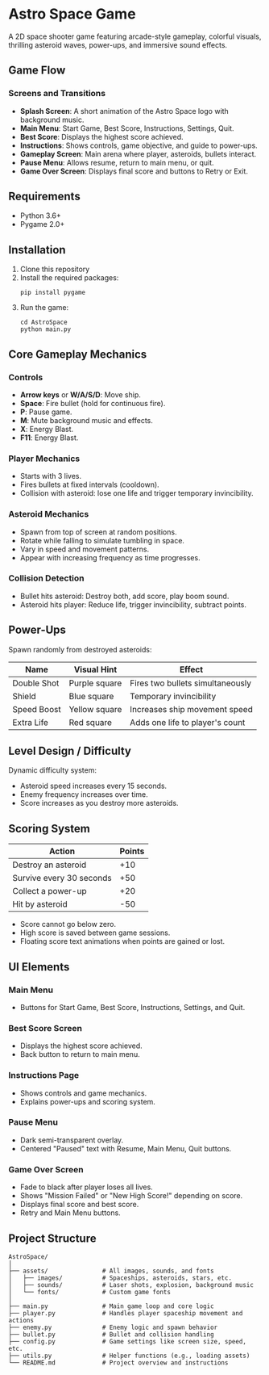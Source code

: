 # Astro Space Game

A 2D space shooter game featuring arcade-style gameplay, colorful visuals, thrilling asteroid waves, power-ups, and immersive sound effects.

## Game Flow

### Screens and Transitions

- **Splash Screen**: A short animation of the Astro Space logo with background music.
- **Main Menu**: Start Game, Best Score, Instructions, Settings, Quit.
- **Best Score**: Displays the highest score achieved.
- **Instructions**: Shows controls, game objective, and guide to power-ups.
- **Gameplay Screen**: Main arena where player, asteroids, bullets interact.
- **Pause Menu**: Allows resume, return to main menu, or quit.
- **Game Over Screen**: Displays final score and buttons to Retry or Exit.

## Requirements

- Python 3.6+
- Pygame 2.0+

## Installation

1. Clone this repository
2. Install the required packages:
   ```
   pip install pygame
   ```
3. Run the game:
   ```
   cd AstroSpace
   python main.py
   ```

## Core Gameplay Mechanics

### Controls

- **Arrow keys** or **W/A/S/D**: Move ship.
- **Space**: Fire bullet (hold for continuous fire).
- **P**: Pause game.
- **M**: Mute background music and effects.
- **X**: Energy Blast.
- **F11**: Energy Blast.

### Player Mechanics

- Starts with 3 lives.
- Fires bullets at fixed intervals (cooldown).
- Collision with asteroid: lose one life and trigger temporary invincibility.

### Asteroid Mechanics

- Spawn from top of screen at random positions.
- Rotate while falling to simulate tumbling in space.
- Vary in speed and movement patterns.
- Appear with increasing frequency as time progresses.

### Collision Detection

- Bullet hits asteroid: Destroy both, add score, play boom sound.
- Asteroid hits player: Reduce life, trigger invincibility, subtract points.

## Power-Ups

Spawn randomly from destroyed asteroids:

| Name        | Visual Hint   | Effect                           |
| ----------- | ------------- | -------------------------------- |
| Double Shot | Purple square | Fires two bullets simultaneously |
| Shield      | Blue square   | Temporary invincibility          |
| Speed Boost | Yellow square | Increases ship movement speed    |
| Extra Life  | Red square    | Adds one life to player's count  |

## Level Design / Difficulty

Dynamic difficulty system:

- Asteroid speed increases every 15 seconds.
- Enemy frequency increases over time.
- Score increases as you destroy more asteroids.

## Scoring System

| Action                   | Points |
| ------------------------ | ------ |
| Destroy an asteroid      | +10    |
| Survive every 30 seconds | +50    |
| Collect a power-up       | +20    |
| Hit by asteroid          | -50    |

- Score cannot go below zero.
- High score is saved between game sessions.
- Floating score text animations when points are gained or lost.

## UI Elements

### Main Menu

- Buttons for Start Game, Best Score, Instructions, Settings, and Quit.

### Best Score Screen

- Displays the highest score achieved.
- Back button to return to main menu.

### Instructions Page

- Shows controls and game mechanics.
- Explains power-ups and scoring system.

### Pause Menu

- Dark semi-transparent overlay.
- Centered "Paused" text with Resume, Main Menu, Quit buttons.

### Game Over Screen

- Fade to black after player loses all lives.
- Shows "Mission Failed" or "New High Score!" depending on score.
- Displays final score and best score.
- Retry and Main Menu buttons.


## Project Structure

```
AstroSpace/
│
├── assets/               # All images, sounds, and fonts
│   ├── images/           # Spaceships, asteroids, stars, etc.
│   ├── sounds/           # Laser shots, explosion, background music
│   └── fonts/            # Custom game fonts
│
├── main.py               # Main game loop and core logic
├── player.py             # Handles player spaceship movement and actions
├── enemy.py              # Enemy logic and spawn behavior
├── bullet.py             # Bullet and collision handling
├── config.py             # Game settings like screen size, speed, etc.
├── utils.py              # Helper functions (e.g., loading assets)
└── README.md             # Project overview and instructions
```
